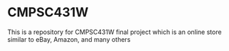 # CMPSC431W
This is a repository for CMPSC431W final project which is an online store similar to eBay, Amazon, and many others
